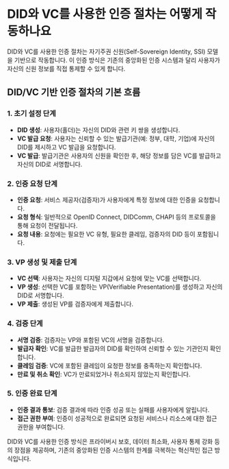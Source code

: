 # DID와 VC를 사용한 인증 절차는 어떻게 작동하나요

DID와 VC를 사용한 인증 절차는 자기주권 신원(Self-Sovereign Identity, SSI) 모델을 기반으로 작동합니다. 이 인증 방식은 기존의 중앙화된 인증 시스템과 달리 사용자가 자신의 신원 정보를 직접 통제할 수 있게 합니다.

## DID/VC 기반 인증 절차의 기본 흐름

### 1. 초기 설정 단계

- **DID 생성**: 사용자(홀더)는 자신의 DID와 관련 키 쌍을 생성합니다.
- **VC 발급 요청**: 사용자는 신뢰할 수 있는 발급기관(예: 정부, 대학, 기업)에 자신의 DID를 제시하고 VC 발급을 요청합니다.
- **VC 발급**: 발급기관은 사용자의 신원을 확인한 후, 해당 정보를 담은 VC를 발급하고 자신의 DID로 서명합니다.


### 2. 인증 요청 단계

- **인증 요청**: 서비스 제공자(검증자)가 사용자에게 특정 정보에 대한 인증을 요청합니다.
- **요청 형식**: 일반적으로 OpenID Connect, DIDComm, CHAPI 등의 프로토콜을 통해 요청이 전달됩니다.
- **요청 내용**: 요청에는 필요한 VC 유형, 필요한 클레임, 검증자의 DID 등이 포함됩니다.


### 3. VP 생성 및 제출 단계

- **VC 선택**: 사용자는 자신의 디지털 지갑에서 요청에 맞는 VC를 선택합니다.
- **VP 생성**: 선택한 VC를 포함하는 VP(Verifiable Presentation)를 생성하고 자신의 DID로 서명합니다.
- **VP 제출**: 생성된 VP를 검증자에게 제출합니다.


### 4. 검증 단계

- **서명 검증**: 검증자는 VP와 포함된 VC의 서명을 검증합니다.
- **발급자 확인**: VC를 발급한 발급자의 DID를 확인하여 신뢰할 수 있는 기관인지 확인합니다.
- **클레임 검증**: VC에 포함된 클레임이 요청한 정보를 충족하는지 확인합니다.
- **만료 및 취소 확인**: VC가 만료되었거나 취소되지 않았는지 확인합니다.


### 5. 인증 완료 단계

- **인증 결과 통보**: 검증 결과에 따라 인증 성공 또는 실패를 사용자에게 알립니다.
- **접근 권한 부여**: 인증이 성공적으로 완료되면 요청된 서비스나 리소스에 대한 접근 권한을 부여합니다.

DID와 VC를 사용한 인증 방식은 프라이버시 보호, 데이터 최소화, 사용자 통제 강화 등의 장점을 제공하며, 기존의 중앙화된 인증 시스템의 한계를 극복하는 혁신적인 접근 방식입니다.

